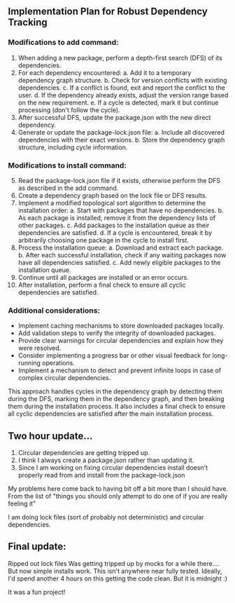 ## Implementation Plan for Robust Dependency Tracking

### Modifications to add command:

1. When adding a new package, perform a depth-first search (DFS) of its dependencies.
2. For each dependency encountered:
   a. Add it to a temporary dependency graph structure.
   b. Check for version conflicts with existing dependencies.
   c. If a conflict is found, exit and report the conflict to the user.
   d. If the dependency already exists, adjust the version range based on the new requirement.
   e. If a cycle is detected, mark it but continue processing (don't follow the cycle).
3. After successful DFS, update the package.json with the new direct dependency.
4. Generate or update the package-lock.json file:
   a. Include all discovered dependencies with their exact versions.
   b. Store the dependency graph structure, including cycle information.

### Modifications to install command:

5. Read the package-lock.json file if it exists, otherwise perform the DFS as described in the add command.
6. Create a dependency graph based on the lock file or DFS results.
7. Implement a modified topological sort algorithm to determine the installation order:
   a. Start with packages that have no dependencies.
   b. As each package is installed, remove it from the dependency lists of other packages.
   c. Add packages to the installation queue as their dependencies are satisfied.
   d. If a cycle is encountered, break it by arbitrarily choosing one package in the cycle to install first.
8. Process the installation queue:
   a. Download and extract each package.
   b. After each successful installation, check if any waiting packages now have all dependencies satisfied.
   c. Add newly eligible packages to the installation queue.
9. Continue until all packages are installed or an error occurs.
10. After installation, perform a final check to ensure all cyclic dependencies are satisfied.

### Additional considerations:

- Implement caching mechanisms to store downloaded packages locally.
- Add validation steps to verify the integrity of downloaded packages.
- Provide clear warnings for circular dependencies and explain how they were resolved.
- Consider implementing a progress bar or other visual feedback for long-running operations.
- Implement a mechanism to detect and prevent infinite loops in case of complex circular dependencies.

This approach handles cycles in the dependency graph by detecting them during the DFS, marking them in the dependency graph, and then breaking them during the installation process. It also includes a final check to ensure all cyclic dependencies are satisfied after the main installation process.

## Two hour update...

1. Circular dependencies are getting tripped up.
2. I think I always create a package.json rather than updating it.
3. Since I am working on fixing circular dependencies install doesn't properly read from and install from the package-lock.json

My problems here come back to having bit off a bit more than I should have.
From the list of "things you should only attempt to do one of if you are really feeling it"

I am doing lock files (sort of probably not deterministic)
and circular dependencies.


## Final update:
Ripped out lock files
Was getting tripped up by mocks for a while there.... But now simple installs work.
This isn't anywhere near fully tested. 
Ideally, I'd spend another 4 hours on this getting the code clean. But it is midnight :)

It was a fun project!
